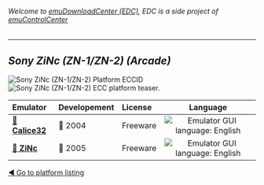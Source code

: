 ###### Welcome to [emuDownloadCenter (EDC)](https://github.com/PhoenixInteractiveNL/emuDownloadCenter/wiki/), EDC is a side project of [emuControlCenter](https://github.com/PhoenixInteractiveNL/emuControlCenter/wiki/)
***
## _Sony ZiNc (ZN-1/ZN-2) (Arcade)_
![](https://raw.githubusercontent.com/wiki/PhoenixInteractiveNL/emuDownloadCenter/images_platform/ecc_zinc_cell.png "Sony ZiNc (ZN-1/ZN-2) Platform ECCID")
![](https://raw.githubusercontent.com/wiki/PhoenixInteractiveNL/emuDownloadCenter/images_platform/ecc_zinc_teaser.png "Sony ZiNc (ZN-1/ZN-2) ECC platform teaser.")

| Emulator | Developement | License | Language |
|:---------|:-------------|:--------|:--------:|
| [:file_folder: **Calice32**](https://github.com/PhoenixInteractiveNL/emuDownloadCenter/wiki/Emulator-calice#menu) | :red_circle: 2004 | Freeware | ![](https://raw.githubusercontent.com/wiki/PhoenixInteractiveNL/emuDownloadCenter/images_flags/icon_flag_EN_24.png "Emulator GUI language: English") |
| [:file_folder: **ZiNc**](https://github.com/PhoenixInteractiveNL/emuDownloadCenter/wiki/Emulator-zinc#menu) | :red_circle: 2005 | Freeware | ![](https://raw.githubusercontent.com/wiki/PhoenixInteractiveNL/emuDownloadCenter/images_flags/icon_flag_EN_24.png "Emulator GUI language: English") |

[:arrow_backward: Go to platform listing](https://github.com/PhoenixInteractiveNL/emuDownloadCenter/wiki/EDC-Platform-List)
